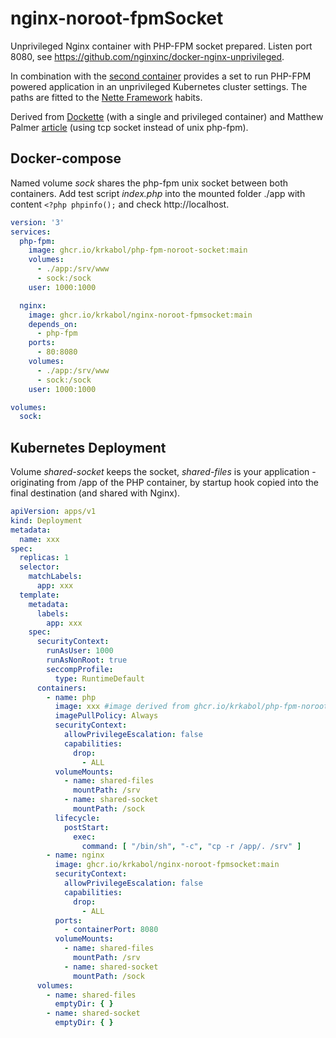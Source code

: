 # nginx-noroot-fpmSocket
Unprivileged Nginx container with PHP-FPM socket prepared. Listen port 8080, see https://github.com/nginxinc/docker-nginx-unprivileged.

In combination with the [second container](https://github.com/krkabol/php-fpm-noroot-socket) provides a set to run PHP-FPM powered application in an unprivileged Kubernetes cluster settings. The paths are fitted to the [Nette Framework](https://nette.org/) habits.

Derived from [Dockette](https://github.com/dockette/web) (with a single and privileged container) and Matthew Palmer [article](https://matthewpalmer.net/kubernetes-app-developer/articles/php-fpm-nginx-kubernetes.html) (using tcp socket instead of unix php-fpm).

## Docker-compose
Named volume *sock* shares the php-fpm unix socket between both containers.
Add test script *index.php* into the mounted folder ./app with content ```<?php phpinfo();``` and check http://localhost.

```yaml
version: '3'
services:
  php-fpm:
    image: ghcr.io/krkabol/php-fpm-noroot-socket:main
    volumes:
      - ./app:/srv/www
      - sock:/sock
    user: 1000:1000

  nginx:
    image: ghcr.io/krkabol/nginx-noroot-fpmsocket:main
    depends_on:
      - php-fpm
    ports:
      - 80:8080
    volumes:
      - ./app:/srv/www
      - sock:/sock
    user: 1000:1000

volumes:
  sock:
```

## Kubernetes Deployment
Volume *shared-socket* keeps the socket, *shared-files* is your application - originating from /app of the PHP container, by startup hook copied into the final destination (and shared with Nginx).
```yaml
apiVersion: apps/v1
kind: Deployment
metadata:
  name: xxx
spec:
  replicas: 1
  selector:
    matchLabels:
      app: xxx
  template:
    metadata:
      labels:
        app: xxx
    spec:
      securityContext:
        runAsUser: 1000
        runAsNonRoot: true
        seccompProfile:
          type: RuntimeDefault
      containers:
        - name: php
          image: xxx #image derived from ghcr.io/krkabol/php-fpm-noroot-socket:main - in the Dockerfile is your app  COPY to /app (!), see Palmer's article
          imagePullPolicy: Always
          securityContext:
            allowPrivilegeEscalation: false
            capabilities:
              drop:
                - ALL
          volumeMounts:
            - name: shared-files
              mountPath: /srv
            - name: shared-socket
              mountPath: /sock
          lifecycle:
            postStart:
              exec:
                command: [ "/bin/sh", "-c", "cp -r /app/. /srv" ]
        - name: nginx
          image: ghcr.io/krkabol/nginx-noroot-fpmsocket:main
          securityContext:
            allowPrivilegeEscalation: false
            capabilities:
              drop:
                - ALL
          ports:
            - containerPort: 8080
          volumeMounts:
            - name: shared-files
              mountPath: /srv
            - name: shared-socket
              mountPath: /sock
      volumes:
        - name: shared-files
          emptyDir: { }
        - name: shared-socket
          emptyDir: { }
```